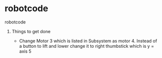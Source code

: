 # robotcode
robotcode
<ol>
  <li>Things to get done</li>
  <ul>
    <li>Change Motor 3 which is listed in Subsystem as motor 4. Instead of a button to lift and lower change it to right thumbstick which is y = axis 5</li>
  </ul>
